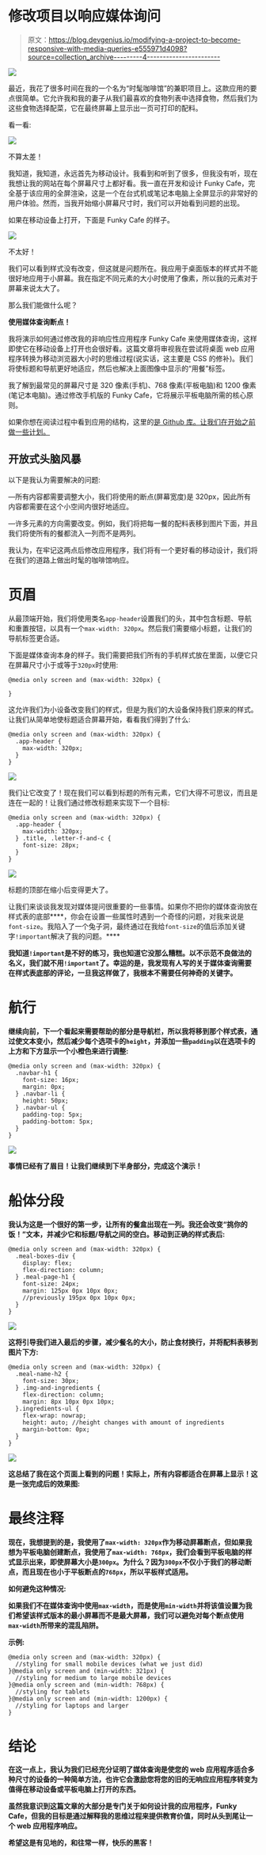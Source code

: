 # 修改项目以响应媒体询问

> 原文：<https://blog.devgenius.io/modifying-a-project-to-become-responsive-with-media-queries-e555971d4098?source=collection_archive---------4----------------------->

![](img/1464b250bbf5b4bb0bb5ae136870a4a8.png)

最近，我花了很多时间在我的一个名为“时髦咖啡馆”的兼职项目上。这款应用的要点很简单。它允许我和我的妻子从我们最喜欢的食物列表中选择食物，然后我们为这些食物选择配菜，它在最终屏幕上显示出一页可打印的配料。

看一看:

![](img/91bb5f48e357b4d395e66965cf711aeb.png)

不算太差！

我知道，我知道，永远首先为移动设计。我看到和听到了很多，但我没有听，现在我想让我的网站在每个屏幕尺寸上都好看。我一直在开发和设计 Funky Cafe，完全基于该应用的全屏渲染，这是一个在台式机或笔记本电脑上全屏显示的非常好的用户体验。然而，当我开始缩小屏幕尺寸时，我们可以开始看到问题的出现。

如果在移动设备上打开，下面是 Funky Cafe 的样子。

![](img/171997b32aa72e30de7225911bb7a0ad.png)

不太好！

我们可以看到样式没有改变，但这就是问题所在。我应用于桌面版本的样式并不能很好地应用于小屏幕。我在指定不同元素的大小时使用了像素，所以我的元素对于屏幕来说太大了。

那么我们能做什么呢？

**使用媒体查询断点！**

我将演示如何通过修改我的非响应性应用程序 Funky Cafe 来使用媒体查询，这样即使它在移动设备上打开也会很好看。这篇文章将审视我在尝试将桌面 web 应用程序转换为移动浏览器大小时的思维过程(说实话，这主要是 CSS 的修补)。我们将使标题和导航更好地适应，然后也解决上面图像中显示的“用餐”标签。

我了解到最常见的屏幕尺寸是 320 像素(手机)、768 像素(平板电脑)和 1200 像素(笔记本电脑)。通过修改手机版的 Funky Cafe，它将展示平板电脑所需的核心原则。

如果你想在阅读过程中看到应用的结构，这里的[是 Github 库。让我们在开始之前做一些计划。](https://github.com/tfunk2/funky_cafe)

## 开放式头脑风暴

以下是我认为需要解决的问题:

—所有内容都需要调整大小，我们将使用的断点(屏幕宽度)是 320px，因此所有内容都需要在这个小空间内很好地适应。

—许多元素的方向需要改变。例如，我们将把每一餐的配料表移到图片下面，并且我们将使所有的餐都流入一列而不是两列。

我认为，在牢记这两点后修改应用程序，我们将有一个更好看的移动设计，我们将在我们的道路上做出时髦的咖啡馆响应。

# 页眉

从最顶端开始，我们将使用类名`app-header`设置我们的头，其中包含标题、导航和重置按钮，以具有一个`max-width: 320px`。然后我们需要缩小标题，让我们的导航标签更合适。

下面是媒体查询本身的样子。我们需要把我们所有的手机样式放在里面，以便它只在屏幕尺寸小于或等于`320px`时使用:

```
@media only screen and (max-width: 320px) {

}
```

这允许我们为小设备改变我们的样式，但是为我们的大设备保持我们原来的样式。让我们从简单地使标题适合屏幕开始，看看我们得到了什么:

```
@media only screen and (max-width: 320px) {
  .app-header {
    max-width: 320px;
  }
}
```

![](img/2150c9b8ecad02ef9f53cf3dbfe8a50a.png)

我们让它改变了！现在我们可以看到标题的所有元素，它们大得不可思议，而且是连在一起的！让我们通过修改标题来实现下一个目标:

```
@media only screen and (max-width: 320px) {
  .app-header {
    max-width: 320px;
  } .title, .letter-f-and-c {
    font-size: 28px;
  }
}
```

![](img/5c729b5cfb2a0af5cf4f50cf22bf54b3.png)

标题的顶部在缩小后变得更大了。

让我们来谈谈我发现对媒体提问很重要的一些事情。如果你不把你的媒体查询放在样式表的底部****，你会在设置一些属性时遇到一个奇怪的问题，对我来说是`font-size`。我陷入了一个兔子洞，最终通过在我给`font-size`的值后添加关键字`!important`解决了我的问题。****

**我知道`!important`是不好的练习，我也知道它没那么糟糕。以不示范不良做法的名义，我们就不用`!important`了。幸运的是，我发现有人写的关于媒体查询需要在样式表底部的评论，一旦我这样做了，我根本不需要任何神奇的关键字。**

# **航行**

**继续向前，下一个看起来需要帮助的部分是导航栏，所以我将移到那个样式表，通过使文本变小，然后减少每个选项卡的`height`，并添加一些`padding`以在选项卡的上方和下方显示一个小橙色来进行调整:**

```
@media only screen and (max-width: 320px) {
  .navbar-h1 {
    font-size: 16px;
    margin: 0px;
  } .navbar-li {
    height: 50px;
  } .navbar-ul {
    padding-top: 5px;
    padding-bottom: 5px;
  }
}
```

**![](img/748175d2f0451ac8d59b5c13696fc314.png)**

**事情已经有了眉目！让我们继续到下半身部分，完成这个演示！**

# **船体分段**

**我认为这是一个很好的第一步，让所有的餐盒出现在一列。我还会改变“挑你的饭！”文本，并减少它和标题/导航之间的空白。移动到正确的样式表后:**

```
@media only screen and (max-width: 320px) {
  .meal-boxes-div {
    display: flex;
    flex-direction: column;
  } .meal-page-h1 {
    font-size: 24px;
    margin: 125px 0px 10px 0px; 
    //previously 195px 0px 10px 0px;
  }
}
```

**![](img/fa8bf8f780576c82c87bc6f31bd3ca54.png)**

**这将引导我们进入最后的步骤，减少餐名的大小，防止食材换行，并将配料表移到图片下方:**

```
@media only screen and (max-width: 320px) {
  .meal-name-h2 {
    font-size: 30px;
  } .img-and-ingredients {
    flex-direction: column;
    margin: 8px 10px 0px 10px;
  }.ingredients-ul {
    flex-wrap: nowrap;
    height: auto; //height changes with amount of ingredients
    margin-bottom: 0px;
  }
}
```

**![](img/9201310e227857972b8f017519eed70a.png)**

**这总结了我在这个页面上看到的问题！实际上，所有内容都适合在屏幕上显示！这是一张完成后的效果图:**

# **最终注释**

**现在，我想提到的是，我使用了`max-width: 320px`作为移动屏幕断点，但如果我想为平板电脑创建断点，我使用了`max-width: 768px`，我们会看到平板电脑的样式显示出来，即使屏幕大小是`300px`。为什么？因为`300px`不仅小于我们的移动断点，而且现在也小于平板断点的`768px`，所以平板样式适用。**

****如何避免这种情况:****

**如果我们不在媒体查询中使用`max-width`，而是使用`min-width`并将该值设置为我们希望该样式版本的最小屏幕而不是最大屏幕，我们可以避免对每个断点使用`max-width`所带来的混乱陷阱。**

**示例:**

```
@media only screen and (max-width: 320px) {
  //styling for small mobile devices (what we just did)
}@media only screen and (min-width: 321px) {
  //styling for medium to large mobile devices
}@media only screen and (min-width: 768px) {
  //styling for tablets 
}@media only screen and (min-width: 1200px) {
  //styling for laptops and larger
}
```

# **结论**

**在这一点上，我认为我们已经充分证明了媒体查询是使您的 web 应用程序适合多种尺寸的设备的一种简单方法，也许它会激励您将您的旧的无响应应用程序转变为值得在移动设备或平板电脑上打开的东西。**

**虽然我意识到这篇文章的大部分是专门关于如何设计我的应用程序，Funky Cafe，但我的目标是通过解释我的思维过程来提供教育价值，同时从头到尾让一个 web 应用程序响应。**

**希望这是有见地的，和往常一样，快乐的黑客！**